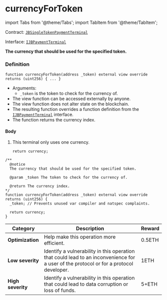 # currencyForToken

import Tabs from '@theme/Tabs';
import TabItem from '@theme/TabItem';

Contract: [`JBSingleTokenPaymentTerminal`](/dev/api/contracts/or-payment-terminals/or-abstract/jbsingletokenpaymentterminal/README.md)​‌

Interface: [`IJBPaymentTerminal`](/dev/api/interfaces/ijbpaymentterminal.md)

<Tabs>
<TabItem value="Step by step" label="Step by step">

**The currency that should be used for the specified token.**

### Definition

```
function currencyForToken(address _token) external view override returns (uint256) { ... }
```

- Arguments:
  - `_token` is the token to check for the currency of.
- The view function can be accessed externally by anyone.
- The view function does not alter state on the blockchain.
- The resulting function overrides a function definition from the [`IJBPaymentTerminal`](/dev/api/interfaces/ijbpaymentterminal.md) interface.
- The function returns the currency index.

#### Body

1.  This terminal only uses one currency.

    ```
    return currency;
    ```

</TabItem>

<TabItem value="Code" label="Code">

```
/**
  @notice
  The currency that should be used for the specified token.

  @param _token The token to check for the currency of.

  @return The currency index.
*/
function currencyForToken(address _token) external view override returns (uint256) {
  _token; // Prevents unused var compiler and natspec complaints.

  return currency;
}
```

</TabItem>

<TabItem value="Bug bounty" label="Bug bounty">

| Category          | Description                                                                                                                            | Reward |
| ----------------- | -------------------------------------------------------------------------------------------------------------------------------------- | ------ |
| **Optimization**  | Help make this operation more efficient.                                                                                               | 0.5ETH |
| **Low severity**  | Identify a vulnerability in this operation that could lead to an inconvenience for a user of the protocol or for a protocol developer. | 1ETH   |
| **High severity** | Identify a vulnerability in this operation that could lead to data corruption or loss of funds.                                        | 5+ETH  |

</TabItem>
</Tabs>
